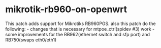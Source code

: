 # mikrotik-rb960-on-openwrt
This patch adds support for Mikrotiks RB960PGS.
also this patch do the following:
	- changes that is necessary for mtpoe_ctrl(spidev #3) work
	- some improvements for the RB962(ethernet switch and sfp port) and RB750(swaps eth0/eth1)
